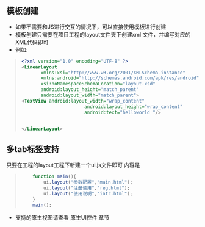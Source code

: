 ## 模板创建
- 如果不需要和JS进行交互的情况下，可以直接使用模板进行创建
- 模板创建只需要在项目工程的layout文件夹下创建xml 文件，并编写对应的XML代码即可
- 例如:
> ```xml
> <?xml version="1.0" encoding="UTF-8" ?>
> <LinearLayout
>        xmlns:xsi="http://www.w3.org/2001/XMLSchema-instance"
>        xmlns:android="http://schemas.android.com/apk/res/android"
>        xsi:noNamespaceSchemaLocation="layout.xsd"
>        android:layout_height="match_parent"
>        android:layout_width="match_parent">
> <TextView android:layout_width="wrap_content"
>                        android:layout_height="wrap_content"
>                        android:text="helloworld "/>
>
> 
> </LinearLayout>
> ``` 


## 多tab标签支持
只要在工程的layout工程下新建一个ui.js文件即可
内容是 
> ```javascript
>     function main(){
>         ui.layout("参数配置","main.html");
>         ui.layout("注册使用","reg.html");
>         ui.layout("使用说明","intr.html");
>     }
>     main();
> ```

- 支持的原生视图请查看 原生UI控件 章节